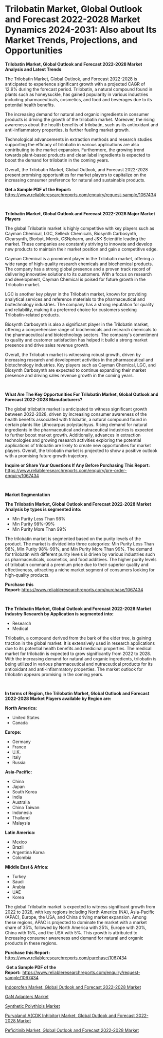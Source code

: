 <p><h1>Trilobatin Market, Global Outlook and Forecast 2022-2028 Market Dynamics 2024-2031: Also about Its Market Trends, Projections, and Opportunities</h1></p><p><strong>Trilobatin Market, Global Outlook and Forecast 2022-2028 Market Analysis and Latest Trends</strong></p>
<p><p>The Trilobatin Market, Global Outlook, and Forecast 2022-2028 is anticipated to experience significant growth with a projected CAGR of 12.9% during the forecast period. Trilobatin, a natural compound found in plants such as honeysuckle, has gained popularity in various industries including pharmaceuticals, cosmetics, and food and beverages due to its potential health benefits.</p><p>The increasing demand for natural and organic ingredients in consumer products is driving the growth of the trilobatin market. Moreover, the rising awareness about the health benefits of trilobatin, such as its antioxidant and anti-inflammatory properties, is further fueling market growth.</p><p>Technological advancements in extraction methods and research studies supporting the efficacy of trilobatin in various applications are also contributing to the market expansion. Furthermore, the growing trend towards plant-based products and clean label ingredients is expected to boost the demand for trilobatin in the coming years.</p><p>Overall, the Trilobatin Market, Global Outlook, and Forecast 2022-2028 present promising opportunities for market players to capitalize on the increasing consumer preference for natural and sustainable products.</p></p>
<p><strong>Get a Sample PDF of the Report:&nbsp;</strong> <a href="https://www.reliableresearchreports.com/enquiry/request-sample/1067434">https://www.reliableresearchreports.com/enquiry/request-sample/1067434</a></p>
<p>&nbsp;</p>
<p><strong>Trilobatin Market, Global Outlook and Forecast 2022-2028 Major Market Players</strong></p>
<p><p>The global Trilobatin market is highly competitive with key players such as Cayman Chemical, LGC, Selleck Chemicals, Biosynth Carbosynth, Clearsynth, Biorbyt, Merck, CSNpharm, and J&K Scientific leading the market. These companies are constantly striving to innovate and develop new products to maintain their market position and gain a competitive edge.</p><p>Cayman Chemical is a prominent player in the Trilobatin market, offering a wide range of high-quality research chemicals and biochemical products. The company has a strong global presence and a proven track record of delivering innovative solutions to its customers. With a focus on research and development, Cayman Chemical is poised for future growth in the Trilobatin market.</p><p>LGC is another key player in the Trilobatin market, known for providing analytical services and reference materials to the pharmaceutical and biotechnology industries. The company has a strong reputation for quality and reliability, making it a preferred choice for customers seeking Trilobatin-related products.</p><p>Biosynth Carbosynth is also a significant player in the Trilobatin market, offering a comprehensive range of biochemicals and research chemicals to the pharmaceutical and biotechnology sectors. The company's commitment to quality and customer satisfaction has helped it build a strong market presence and drive sales revenue growth.</p><p>Overall, the Trilobatin market is witnessing robust growth, driven by increasing research and development activities in the pharmaceutical and biotechnology industries. Key players such as Cayman Chemical, LGC, and Biosynth Carbosynth are expected to continue expanding their market presence and driving sales revenue growth in the coming years.</p></p>
<p>&nbsp;</p>
<p><strong>What Are The Key Opportunities For Trilobatin Market, Global Outlook and Forecast 2022-2028 Manufacturers?</strong></p>
<p><p>The global trilobatin market is anticipated to witness significant growth between 2022-2028, driven by increasing consumer awareness of the health benefits associated with trilobatin, a natural compound found in certain plants like Lithocarpus polystachyus. Rising demand for natural ingredients in the pharmaceutical and nutraceutical industries is expected to further boost market growth. Additionally, advances in extraction technologies and growing research activities exploring the potential applications of trilobatin are likely to create new opportunities for market players. Overall, the trilobatin market is projected to show a positive outlook with a promising future growth trajectory.</p></p>
<p><strong>Inquire or Share Your Questions If Any Before Purchasing This Report:</strong> <a href="https://www.reliableresearchreports.com/enquiry/pre-order-enquiry/1067434">https://www.reliableresearchreports.com/enquiry/pre-order-enquiry/1067434</a></p>
<p>&nbsp;</p>
<p><strong>Market Segmentation</strong></p>
<p><strong>The Trilobatin Market, Global Outlook and Forecast 2022-2028 Market Analysis by types is segmented into:</strong></p>
<p><ul><li>Min Purity Less Than 98%</li><li>Min Purity 98%-99%</li><li>Min Purity More Than 99%</li></ul></p>
<p><p>The trilobatin market is segmented based on the purity levels of the product. The market is divided into three categories: Min Purity Less Than 98%, Min Purity 98%-99%, and Min Purity More Than 99%. The demand for trilobatin with different purity levels is driven by various industries such as pharmaceuticals, cosmetics, and food additives. The higher purity levels of trilobatin command a premium price due to their superior quality and effectiveness, attracting a niche market segment of consumers looking for high-quality products.</p></p>
<p><strong>Purchase this Report:&nbsp;</strong><a href="https://www.reliableresearchreports.com/purchase/1067434">https://www.reliableresearchreports.com/purchase/1067434</a></p>
<p>&nbsp;</p>
<p><strong>The Trilobatin Market, Global Outlook and Forecast 2022-2028 Market Industry Research by Application is segmented into:</strong></p>
<p><ul><li>Research</li><li>Medical</li></ul></p>
<p><p>Trilobatin, a compound derived from the bark of the elder tree, is gaining traction in the global market. It is extensively used in research applications due to its potential health benefits and medicinal properties. The medical market for trilobatin is expected to grow significantly from 2022 to 2028. With the increasing demand for natural and organic ingredients, trilobatin is being utilized in various pharmaceutical and nutraceutical products for its antioxidant and anti-inflammatory properties. The market outlook for trilobatin appears promising in the coming years.</p></p>
<p>&nbsp;</p>
<p><strong>In terms of Region, the Trilobatin Market, Global Outlook and Forecast 2022-2028 Market Players available by Region are:</strong></p>
<p>
    <p> <strong> North America: </strong>
        <ul>
            <li>United States</li>
            <li>Canada</li>
        </ul>
        </p> 
    <p> <strong> Europe: </strong>
        <ul>
            <li>Germany</li>
            <li>France</li>
            <li>U.K.</li>
            <li>Italy</li>
            <li>Russia</li>
        </ul>
        </p> 
    <p> <strong> Asia-Pacific: </strong>
        <ul>
            <li>China</li>
            <li>Japan</li>
            <li>South Korea</li>
            <li>India</li>
            <li>Australia</li>
            <li>China Taiwan</li>
            <li>Indonesia</li>
            <li>Thailand</li>
            <li>Malaysia</li>
        </ul>
        </p> 
    <p> <strong> Latin America: </strong>
        <ul>
            <li>Mexico</li>
            <li>Brazil</li>
            <li>Argentina Korea</li>
            <li>Colombia</li>
        </ul>
        </p> 
    <p> <strong> Middle East & Africa: </strong>
        <ul>
            <li>Turkey</li>
            <li>Saudi</li>
            <li>Arabia</li>
            <li>UAE</li>
            <li>Korea</li>
        </ul>
    </p>
    </p>
<p><p>The global Trilobatin market is expected to witness significant growth from 2022 to 2028, with key regions including North America (NA), Asia-Pacific (APAC), Europe, the USA, and China driving market expansion. Among these regions, APAC is projected to dominate the market with a market share of 35%, followed by North America with 25%, Europe with 20%, China with 15%, and the USA with 5%. This growth is attributed to increasing consumer awareness and demand for natural and organic products in these regions.</p></p>
<p><strong>Purchase this Report: </strong><a href="https://www.reliableresearchreports.com/purchase/1067434">https://www.reliableresearchreports.com/purchase/1067434</a></p>
<p>&nbsp;<strong>Get a Sample PDF of the Report:&nbsp;&nbsp;</strong><a href="https://www.reliableresearchreports.com/enquiry/request-sample/1067434">https://www.reliableresearchreports.com/enquiry/request-sample/1067434</a></p>
<p><strong></strong></p>
<p><p><a href="https://github.com/nathandecarvalho/Market-Research-Report-List-1/blob/main/indoprofen-market-global-outlook-and-forecast-2022-2028-market.md">Indoprofen Market, Global Outlook and Forecast 2022-2028 Market</a></p><p><a href="https://issuu.com/reportprime-2/docs/gan-adapters-market-size-2030.pptx">GaN Adapters Market</a></p><p><a href="https://issuu.com/reportprime-2/docs/synthetic-polythiols-market-size-2030.pptx">Synthetic Polythiols Market</a></p><p><a href="https://github.com/julyju69/Market-Research-Report-List-1/blob/main/purvalanol-acdk-inhibitor-market-global-outlook-and-forecast-2022-2028-market.md">Purvalanol A(CDK Inhibitor) Market, Global Outlook and Forecast 2022-2028 Market</a></p><p><a href="https://github.com/kosella/Market-Research-Report-List-1/blob/main/peficitinib-market-global-outlook-and-forecast-2022-2028-market.md">Peficitinib Market, Global Outlook and Forecast 2022-2028 Market</a></p></p>